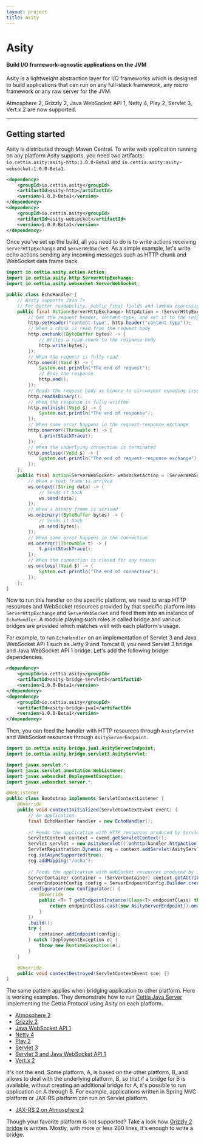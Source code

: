 ```yaml
---
layout: project
title: Asity
---
```


<h1>Asity</h1>
<h4 class="subheader">Build I/O framework-agnostic applications on the JVM</h4>

Asity is a lightweight abstraction layer for I/O frameworks which is designed to build applications that can run on any full-stack framework, any micro framework or any raw server for the JVM.

Atmosphere 2, Grizzly 2, Java WebSocket API 1, Netty 4, Play 2, Servlet 3, Vert.x 2 are now supported.

---

## Getting started
Asity is distributed through Maven Central. To write web application running on any platform Asity supports, you need two artifacts: `io.cettia.asity:asity-http:1.0.0-Beta1` and `io.cettia.asity:asity-websocket:1.0.0-Beta1`.

```xml
<dependency>
    <groupId>io.cettia.asity</groupId>
    <artifactId>asity-http</artifactId>
    <version>1.0.0-Beta1</version>
</dependency>
<dependency>
    <groupId>io.cettia.asity</groupId>
    <artifactId>asity-websocket</artifactId>
    <version>1.0.0-Beta1</version>
</dependency>
```

Once you've set up the build, all you need to do is to write actions receiving `ServerHttpExchange` and `ServerWebSocket`. As a simple example, let's write echo actions sending any incoming messages such as HTTP chunk and WebSocket data frame back.

```java
import io.cettia.asity.action.Action;
import io.cettia.asity.http.ServerHttpExchange;
import io.cettia.asity.websocket.ServerWebSocket;

public class EchoHandler {
    // Asity supports Java 7+
    // For better readability, public final fields and lambda expressions in Java 8 are used here
    public final Action<ServerHttpExchange> httpAction = (ServerHttpExchange http) -> {
        // Get the request header, content-type, and set it to the response header, content-type 
        http.setHeader("content-type", http.header("content-type"));
        // When a chunk is read from the request body
        http.onchunk((ByteBuffer bytes) -> {
            // Writes a read chunk to the response body
            http.write(bytes);
        });
        // When the request is fully read
        http.onend((Void $) -> {
            System.out.println("The end of request");
            // Ends the response
            http.end();
        });
        // Reads the request body as binary to circumvent encoding issue
        http.readAsBinary();
        // When the response is fully written
        http.onfinish((Void $) -> {
            System.out.println("The end of response");
        });
        // When some error happens in the request-response exchange
        http.onerror((Throwable t) -> {
            t.printStackTrace();
        });
        // When the underlying connection is terminated
        http.onclose((Void $) -> {
            System.out.println("The end of request-response exchange");
        });
    };
    public final Action<ServerWebSocket> websocketAction = (ServerWebSocket ws) -> {
        // When a text frame is arrived
        ws.ontext((String data) -> {
            // Sends it back
            ws.send(data);
        });
        // When a binary frame is arrived
        ws.onbinary((ByteBuffer bytes) -> {
            // Sends it back
            ws.send(bytes);
        });
        // When some error happens in the connection
        ws.onerror((Throwable t) -> {
            t.printStackTrace();
        });
        // When the connection is closed for any reason
        ws.onclose((Void $) -> {
            System.out.println("The end of connection");
        });
    };
}
```

Now to run this handler on the specific platform, we need to wrap HTTP resources and WebSocket resources provided by that specific platform into `ServerHttpExchange` and `ServerWebSocket` and feed them into an instance of `EchoHandler`. A module playing such roles is called bridge and various bridges are provided which matches well with each platform's usage.

For example, to run `EchoHandler` on an implementation of Servlet 3 and Java WebSocket API 1 such as Jetty 9 and Tomcat 8, you need Servlet 3 bridge and Java WebSocket API 1 bridge. Let's add the following bridge dependencies.

```xml
<dependency>
    <groupId>io.cettia.asity</groupId>
    <artifactId>asity-bridge-servlet3</artifactId>
    <version>1.0.0-Beta1</version>
</dependency>
<dependency>
    <groupId>io.cettia.asity</groupId>
    <artifactId>asity-bridge-jwa1</artifactId>
    <version>1.0.0-Beta1</version>
</dependency>
```

Then, you can feed the handler with HTTP resources through `AsityServlet` and WebSocket resources through `AsityServerEndpoint`.

```java
import io.cettia.asity.bridge.jwa1.AsityServerEndpoint;
import io.cettia.asity.bridge.servlet3.AsityServlet;

import javax.servlet.*;
import javax.servlet.annotation.WebListener;
import javax.websocket.DeploymentException;
import javax.websocket.server.*;

@WebListener
public class Bootstrap implements ServletContextListener {
    @Override
    public void contextInitialized(ServletContextEvent event) {
        // An application
        final EchoHandler handler = new EchoHandler();
        
        // Feeds the application with HTTP resources produced by Servlet 3
        ServletContext context = event.getServletContext();
        Servlet servlet = new AsityServlet().onhttp(handler.httpAction);
        ServletRegistration.Dynamic reg = context.addServlet(AsityServlet.class.getName(), servlet);
        reg.setAsyncSupported(true);
        reg.addMapping("/echo");
        
        // Feeds the application with WebSocket resources produced by Java WebSocket API 1
        ServerContainer container = (ServerContainer) context.getAttribute(ServerContainer.class.getName());
        ServerEndpointConfig config = ServerEndpointConfig.Builder.create(AsityServerEndpoint.class, "/echo")
        .configurator(new Configurator() {
            @Override
            public <T> T getEndpointInstance(Class<T> endpointClass) throws InstantiationException {
                return endpointClass.cast(new AsityServerEndpoint().onwebsocket(handler.websocketAction));
            }
        })
        .build();
        try {
            container.addEndpoint(config);
        } catch (DeploymentException e) {
            throw new RuntimeException(e);
        }
    }

    @Override
    public void contextDestroyed(ServletContextEvent sce) {}
}
```

The same pattern applies when bridging application to other platform. Here is working examples. They demonstrate how to run [Cettia Java Server](/projects/cettia-java-server) implementing the Cettia Protocol using Asity on each platform.

<ul class="inline-list">
<li><a href="https://github.com/cettia/cettia-examples/tree/master/archetype/cettia-java-server/platform/atmosphere2">Atmosphere 2</a></li>
<li><a href="https://github.com/cettia/cettia-examples/tree/master/archetype/cettia-java-server/platform/grizzly2">Grizzly 2</a></li>
<li><a href="https://github.com/cettia/cettia-examples/tree/master/archetype/cettia-java-server/platform/jwa1">Java WebSocket API 1</a></li>
<li><a href="https://github.com/cettia/cettia-examples/tree/master/archetype/cettia-java-server/platform/netty4">Netty 4</a></li>
<li><a href="https://github.com/cettia/cettia-examples/tree/master/archetype/cettia-java-server/platform/play2">Play 2</a></li>
<li><a href="https://github.com/cettia/cettia-examples/tree/master/archetype/cettia-java-server/platform/servlet3">Servlet 3</a></li>
<li><a href="https://github.com/cettia/cettia-examples/tree/master/archetype/cettia-java-server/platform/servlet3-jwa1">Servlet 3 and Java WebSocket API 1</a></li>
<li><a href="https://github.com/cettia/cettia-examples/tree/master/archetype/cettia-java-server/platform/vertx2">Vert.x 2</a></li>
</ul>

It's not the end. Some platform, A, is based on the other platform, B, and allows to deal with the underlying platform, B, so that if a bridge for B is available, without creating an additional bridge for A, it's possible to run application on A through B. For example, applications written in Spring MVC platform or JAX-RS platform can run on Servlet platform.

<ul class="inline-list">
<li><a href="https://github.com/cettia/cettia-examples/tree/master/archetype/cettia-java-server/platform-on-platform/jaxrs2-atmosphere2">JAX-RS 2 on Atmosphere 2</a></li>
</ul>

Though your favorite platform is not supported? Take a look how [Grizzly 2 bridge](https://github.com/cettia/asity/tree/1.0.0-Beta1/bridge-grizzly2) is written. Mostly, with more or less 200 lines, it's enough to write a bridge.